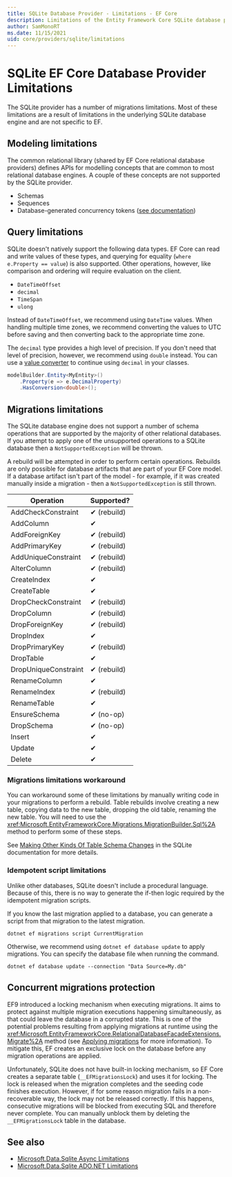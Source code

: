 ```yaml
---
title: SQLite Database Provider - Limitations - EF Core
description: Limitations of the Entity Framework Core SQLite database provider as compared to other providers
author: SamMonoRT
ms.date: 11/15/2021
uid: core/providers/sqlite/limitations
---
```

# SQLite EF Core Database Provider Limitations

The SQLite provider has a number of migrations limitations. Most of these limitations are a result of limitations in the underlying SQLite database engine and are not specific to EF.

## Modeling limitations

The common relational library (shared by EF Core relational database providers) defines APIs for modelling concepts that are common to most relational database engines. A couple of these concepts are not supported by the SQLite provider.

* Schemas
* Sequences
* Database-generated concurrency tokens ([see documentation](xref:core/saving/concurrency#native-database-generated-concurrency-tokens))

## Query limitations

SQLite doesn't natively support the following data types. EF Core can read and write values of these types, and querying for equality (`where e.Property == value`) is also supported. Other operations, however, like comparison and ordering will require evaluation on the client.

* `DateTimeOffset`
* `decimal`
* `TimeSpan`
* `ulong`

Instead of `DateTimeOffset`, we recommend using `DateTime` values. When handling multiple time zones, we recommend converting the values to UTC before saving and then converting back to the appropriate time zone.

The `decimal` type provides a high level of precision. If you don't need that level of precision, however, we recommend using `double` instead. You can use a [value converter](xref:core/modeling/value-conversions) to continue using `decimal` in your classes.

```csharp
modelBuilder.Entity<MyEntity>()
    .Property(e => e.DecimalProperty)
    .HasConversion<double>();
```

## Migrations limitations

The SQLite database engine does not support a number of schema operations that are supported by the majority of other relational databases. If you attempt to apply one of the unsupported operations to a SQLite database then a `NotSupportedException` will be thrown.

A rebuild will be attempted in order to perform certain operations. Rebuilds are only possible for database artifacts that are part of your EF Core model. If a database artifact isn't part of the model - for example, if it was created manually inside a migration - then a `NotSupportedException` is still thrown.

Operation            | Supported?
---------------------|:----------
AddCheckConstraint   | ✔ (rebuild)
AddColumn            | ✔
AddForeignKey        | ✔ (rebuild)
AddPrimaryKey        | ✔ (rebuild)
AddUniqueConstraint  | ✔ (rebuild)
AlterColumn          | ✔ (rebuild)
CreateIndex          | ✔
CreateTable          | ✔
DropCheckConstraint  | ✔ (rebuild)
DropColumn           | ✔ (rebuild)
DropForeignKey       | ✔ (rebuild)
DropIndex            | ✔
DropPrimaryKey       | ✔ (rebuild)
DropTable            | ✔
DropUniqueConstraint | ✔ (rebuild)
RenameColumn         | ✔
RenameIndex          | ✔ (rebuild)
RenameTable          | ✔
EnsureSchema         | ✔ (no-op)
DropSchema           | ✔ (no-op)
Insert               | ✔
Update               | ✔
Delete               | ✔

### Migrations limitations workaround

You can workaround some of these limitations by manually writing code in your migrations to perform a rebuild. Table rebuilds involve creating a new table, copying data to the new table, dropping the old table, renaming the new table. You will need to use the <xref:Microsoft.EntityFrameworkCore.Migrations.MigrationBuilder.Sql%2A> method to perform some of these steps.

See [Making Other Kinds Of Table Schema Changes](https://sqlite.org/lang_altertable.html#otheralter) in the SQLite documentation for more details.

### Idempotent script limitations

Unlike other databases, SQLite doesn't include a procedural language. Because of this, there is no way to generate the if-then logic required by the idempotent migration scripts.

If you know the last migration applied to a database, you can generate a script from that migration to the latest migration.

```dotnetcli
dotnet ef migrations script CurrentMigration
```

Otherwise, we recommend using `dotnet ef database update` to apply migrations. You can specify the database file when running the command.

```dotnetcli
dotnet ef database update --connection "Data Source=My.db"
```

## Concurrent migrations protection

EF9 introduced a locking mechanism when executing migrations. It aims to protect against multiple migration executions happening simultaneously, as that could leave the database in a corrupted state. This is one of the potential problems resulting from applying migrations at runtime using the <xref:Microsoft.EntityFrameworkCore.RelationalDatabaseFacadeExtensions.Migrate%2A> method (see [Applying migrations](xref:core/managing-schemas/migrations/applying) for more information). To mitigate this, EF creates an exclusive lock on the database before any migration operations are applied.

Unfortunately, SQLite does not have built-in locking mechanism, so EF Core creates a separate table (`__EFMigrationsLock`) and uses it for locking. The lock is released when the migration completes and the seeding code finishes execution. However, if for some reason migration fails in a non-recoverable way, the lock may not be released correctly. If this happens, consecutive migrations will be blocked from executing SQL and therefore never complete. You can manually unblock them by deleting the `__EFMigrationsLock` table in the database.

## See also

* [Microsoft.Data.Sqlite Async Limitations](/dotnet/standard/data/sqlite/async)
* [Microsoft.Data.Sqlite ADO.NET Limitations](/dotnet/standard/data/sqlite/adonet-limitations)

